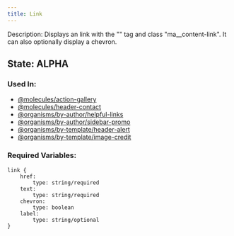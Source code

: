 ```yaml
---
title: Link
---
```

Description: Displays an link with the "<a>" tag and class "ma__content-link". It can also optionally display a chevron.

## State: ALPHA
### Used In:
- [@molecules/action-gallery](/?p=molecules-action-gallery)
- [@molecules/header-contact](/?p=molecules-header-contact)
- [@organisms/by-author/helpful-links](/?p=organisms-helpful-links)
- [@organisms/by-author/sidebar-promo](/?p=organisms-sidebar-promo)
- [@organisms/by-template/header-alert](/?p=organisms-header-alert)
- [@organisms/by-template/image-credit](/?p=organisms-image-credit)

### Required Variables:
~~~
link {
    href:
        type: string/required
    text:
        type: string/required
    chevron:
        type: boolean
    label:
        type: string/optional
}
~~~
